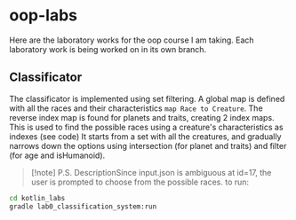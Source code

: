 # oop-labs

Here are the laboratory works for the oop course I am taking.
Each laboratory work is being worked on in its own branch.

## Classificator

The classificator is implemented using set filtering.
A global map is defined with all the races and their characteristics `map Race to Creature`.
The reverse index map is found for planets and traits, creating 2 index maps.
This is used to find the possible races using a creature's characteristics as indexes (see code)
It starts from a set with all the creatures, and gradually narrows down the options using intersection (for planet and traits) and filter (for age and isHumanoid).

> [!note] P.S.
> DescriptionSince input.json is ambiguous at id=17, the user is prompted to choose from the possible races.
to run:
```sh
cd kotlin_labs
gradle lab0_classification_system:run
```
